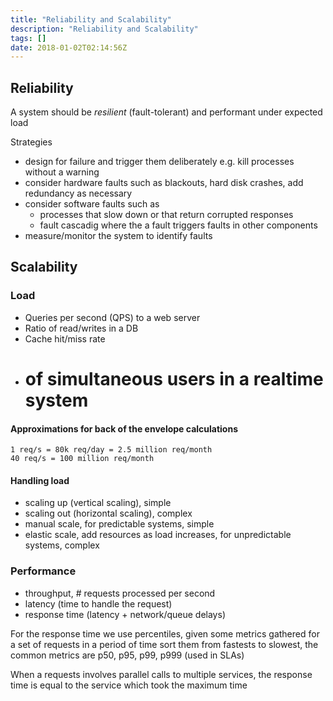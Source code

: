 ```yaml
---
title: "Reliability and Scalability"
description: "Reliability and Scalability"
tags: []
date: 2018-01-02T02:14:56Z
---
```


## Reliability

A system should be *resilient* (fault-tolerant) and performant under expected load

Strategies

- design for failure and trigger them deliberately e.g. kill processes without a warning
- consider hardware faults such as blackouts, hard disk crashes, add redundancy as necessary
- consider software faults such as
  - processes that slow down or that return corrupted responses
  - fault cascadig where the a fault triggers faults in other components
- measure/monitor the system to identify faults

## Scalability

### Load

- Queries per second (QPS) to a web server
- Ratio of read/writes in a DB
- Cache hit/miss rate
- # of simultaneous users in a realtime system

#### Approximations for back of the envelope calculations

```text
1 req/s = 80k req/day = 2.5 million req/month
40 req/s = 100 million req/month
```

#### Handling load

- scaling up (vertical scaling), simple
- scaling out (horizontal scaling), complex
- manual scale, for predictable systems, simple
- elastic scale, add resources as load increases, for unpredictable systems, complex

### Performance

- throughput, # requests processed per second
- latency (time to handle the request)
- response time (latency + network/queue delays)

For the response time we use percentiles, given some metrics gathered for a set of requests in a period of time sort them from fastests to slowest, the common metrics are p50, p95, p99, p999 (used in SLAs)

When a requests involves parallel calls to multiple services, the response time is equal to the service which took the maximum time

